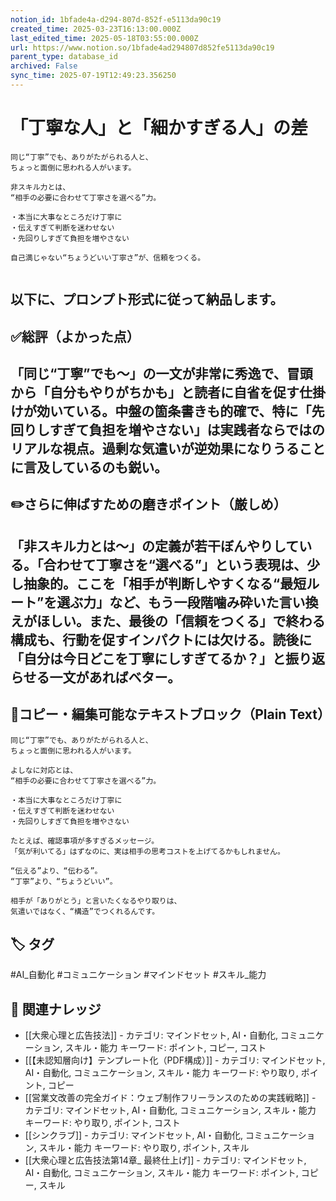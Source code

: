 ```yaml
---
notion_id: 1bfade4a-d294-807d-852f-e5113da90c19
created_time: 2025-03-23T16:13:00.000Z
last_edited_time: 2025-05-18T03:55:00.000Z
url: https://www.notion.so/1bfade4ad294807d852fe5113da90c19
parent_type: database_id
archived: False
sync_time: 2025-07-19T12:49:23.356250
---
```


# 「丁寧な人」と「細かすぎる人」の差

```plain text
同じ“丁寧”でも、ありがたがられる人と、
ちょっと面倒に思われる人がいます。

非スキル力とは、
“相手の必要に合わせて丁寧さを選べる”力。

・本当に大事なところだけ丁寧に
・伝えすぎて判断を迷わせない
・先回りしすぎて負担を増やさない

自己満じゃない“ちょうどいい丁寧さ”が、信頼をつくる。


```
以下に、プロンプト形式に従って納品します。
---
## ✅総評（よかった点）
「同じ“丁寧”でも～」の一文が非常に秀逸で、冒頭から「自分もやりがちかも」と読者に自省を促す仕掛けが効いている。中盤の箇条書きも的確で、特に「先回りしすぎて負担を増やさない」は実践者ならではのリアルな視点。過剰な気遣いが逆効果になりうることに言及しているのも鋭い。
---
## ✏️さらに伸ばすための磨きポイント（厳しめ）
「非スキル力とは～」の定義が若干ぼんやりしている。「合わせて丁寧さを“選べる”」という表現は、少し抽象的。ここを「相手が判断しやすくなる“最短ルート”を選ぶ力」など、もう一段階噛み砕いた言い換えがほしい。また、最後の「信頼をつくる」で終わる構成も、行動を促すインパクトには欠ける。読後に「自分は今日どこを丁寧にしすぎてるか？」と振り返らせる一文があればベター。
---
## 📄コピー・編集可能なテキストブロック（Plain Text）
```plain text
同じ“丁寧”でも、ありがたがられる人と、
ちょっと面倒に思われる人がいます。

よしなに対応とは、
“相手の必要に合わせて丁寧さを選べる”力。

・本当に大事なところだけ丁寧に
・伝えすぎて判断を迷わせない
・先回りしすぎて負担を増やさない

たとえば、確認事項が多すぎるメッセージ。
「気が利いてる」はずなのに、実は相手の思考コストを上げてるかもしれません。

“伝える”より、“伝わる”。
“丁寧”より、“ちょうどいい”。

相手が「ありがとう」と言いたくなるやり取りは、
気遣いではなく、“構造”でつくれるんです。

```

## 🏷️ タグ
#AI_自動化 #コミュニケーション #マインドセット #スキル_能力

## 🔗 関連ナレッジ
- [[大衆心理と広告技法]] - カテゴリ: マインドセット, AI・自動化, コミュニケーション, スキル・能力 キーワード: ポイント, コピー, コスト
- [[【未認知層向け】テンプレート化（PDF構成）]] - カテゴリ: マインドセット, AI・自動化, コミュニケーション, スキル・能力 キーワード: やり取り, ポイント, コピー
- [[営業文改善の完全ガイド：ウェブ制作フリーランスのための実践戦略]] - カテゴリ: マインドセット, AI・自動化, コミュニケーション, スキル・能力 キーワード: やり取り, ポイント, コスト
- [[シンクラブ]] - カテゴリ: マインドセット, AI・自動化, コミュニケーション, スキル・能力 キーワード: やり取り, ポイント, スキル
- [[大衆心理と広告技法第14章_ 最終仕上げ]] - カテゴリ: マインドセット, AI・自動化, コミュニケーション, スキル・能力 キーワード: ポイント, コピー, スキル
